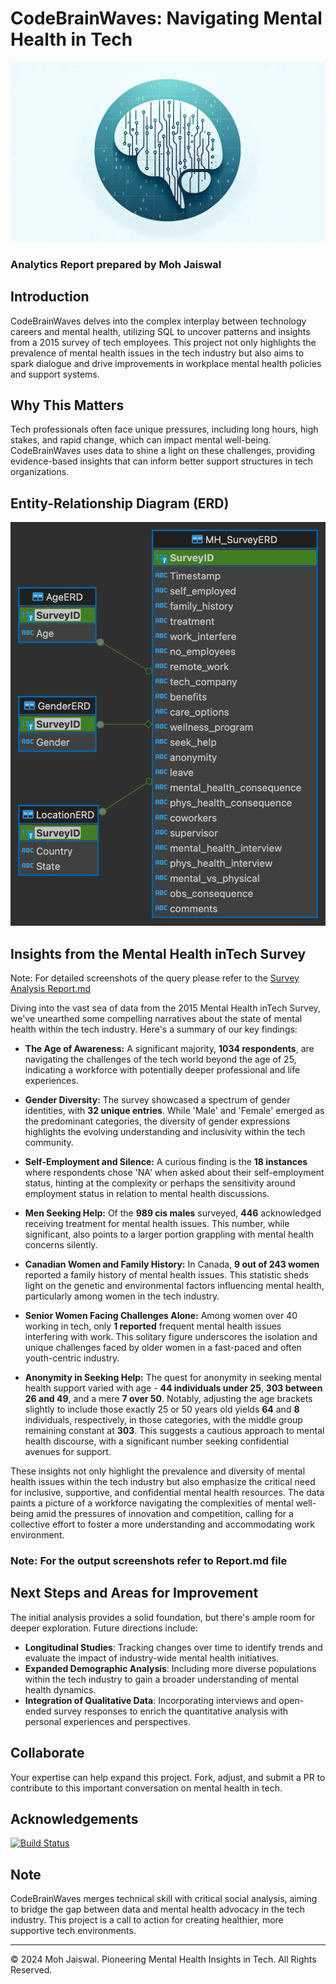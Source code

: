 # CodeBrainWaves: Navigating Mental Health in Tech

![Header Image](https://github.com/mohjaiswal/CodeBrainWaves/blob/439cec96ec2ed896c88e033a6ddbae4dbfe42dfb/Output%20Images/CodeBrainWavesHeader.webp)
### Analytics Report prepared by Moh Jaiswal

## Introduction

CodeBrainWaves delves into the complex interplay between technology careers and mental health, utilizing SQL to uncover patterns and insights from a 2015 survey of tech employees. This project not only highlights the prevalence of mental health issues in the tech industry but also aims to spark dialogue and drive improvements in workplace mental health policies and support systems.

## Why This Matters

Tech professionals often face unique pressures, including long hours, high stakes, and rapid change, which can impact mental well-being. CodeBrainWaves uses data to shine a light on these challenges, providing evidence-based insights that can inform better support structures in tech organizations.

## Entity-Relationship Diagram (ERD)

![ERD Image](https://github.com/mohjaiswal/CodeBrainWaves/blob/3c0089c5705db459bd9baff6e65b0ddbee61f24d/Output%20Images/ERD.png)

## Insights from the Mental Health inTech Survey

Note: For detailed screenshots of the query please refer to the [Survey Analysis Report.md](https://github.com/mohjaiswal/CodeBrainWaves/blob/main/Survey%20Analysis%20Report.md)

Diving into the vast sea of data from the 2015 Mental Health inTech Survey, we've unearthed some compelling narratives about the state of mental health within the tech industry. Here's a summary of our key findings:

- **The Age of Awareness:** A significant majority, **1034 respondents**, are navigating the challenges of the tech world beyond the age of 25, indicating a workforce with potentially deeper professional and life experiences.

- **Gender Diversity:** The survey showcased a spectrum of gender identities, with **32 unique entries**. While 'Male' and 'Female' emerged as the predominant categories, the diversity of gender expressions highlights the evolving understanding and inclusivity within the tech community.

- **Self-Employment and Silence:** A curious finding is the **18 instances** where respondents chose 'NA' when asked about their self-employment status, hinting at the complexity or perhaps the sensitivity around employment status in relation to mental health discussions.

- **Men Seeking Help:** Of the **989 cis males** surveyed, **446** acknowledged receiving treatment for mental health issues. This number, while significant, also points to a larger portion grappling with mental health concerns silently.

- **Canadian Women and Family History:** In Canada, **9 out of 243 women** reported a family history of mental health issues. This statistic sheds light on the genetic and environmental factors influencing mental health, particularly among women in the tech industry.

- **Senior Women Facing Challenges Alone:** Among women over 40 working in tech, only **1 reported** frequent mental health issues interfering with work. This solitary figure underscores the isolation and unique challenges faced by older women in a fast-paced and often youth-centric industry.

- **Anonymity in Seeking Help:** The quest for anonymity in seeking mental health support varied with age - **44 individuals under 25**, **303 between 26 and 49**, and a mere **7 over 50**. Notably, adjusting the age brackets slightly to include those exactly 25 or 50 years old yields **64** and **8** individuals, respectively, in those categories, with the middle group remaining constant at **303**. This suggests a cautious approach to mental health discourse, with a significant number seeking confidential avenues for support.

These insights not only highlight the prevalence and diversity of mental health issues within the tech industry but also emphasize the critical need for inclusive, supportive, and confidential mental health resources. The data paints a picture of a workforce navigating the complexities of mental well-being amid the pressures of innovation and competition, calling for a collective effort to foster a more understanding and accommodating work environment.

### **Note: For the output screenshots refer to Report.md file**

## Next Steps and Areas for Improvement

The initial analysis provides a solid foundation, but there's ample room for deeper exploration. Future directions include:

- **Longitudinal Studies**: Tracking changes over time to identify trends and evaluate the impact of industry-wide mental health initiatives.
- **Expanded Demographic Analysis**: Including more diverse populations within the tech industry to gain a broader understanding of mental health dynamics.
- **Integration of Qualitative Data**: Incorporating interviews and open-ended survey responses to enrich the quantitative analysis with personal experiences and perspectives.

## Collaborate

Your expertise can help expand this project. Fork, adjust, and submit a PR to contribute to this important conversation on mental health in tech.

## Acknowledgements

[![Build Status](https://img.shields.io/badge/Build-Passing-brightgreen)](https://github.com/mohjaiswal/CodeBrainWaves)

## Note

CodeBrainWaves merges technical skill with critical social analysis, aiming to bridge the gap between data and mental health advocacy in the tech industry. This project is a call to action for creating healthier, more supportive tech environments.

---

© 2024 Moh Jaiswal. Pioneering Mental Health Insights in Tech. All Rights Reserved.
